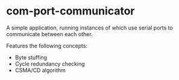 # com-port-communicator

A simple application, running instances of which use serial ports to communicate between each other.

Features the following concepts:
* Byte stuffing
* Cycle redundancy checking
* CSMA/CD algorithm
